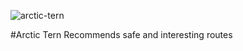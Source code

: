 ![arctic-tern](https://cloud.githubusercontent.com/assets/4529818/7527503/cf9f0f8a-f4e9-11e4-8f6c-a3fae6105f5f.jpg)

#Arctic Tern
Recommends safe and interesting routes
